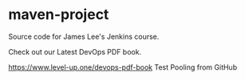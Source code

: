 # maven-project
Source code for James Lee's Jenkins course.

Check out our Latest DevOps PDF book.

https://www.level-up.one/devops-pdf-book
Test Pooling from GitHub

